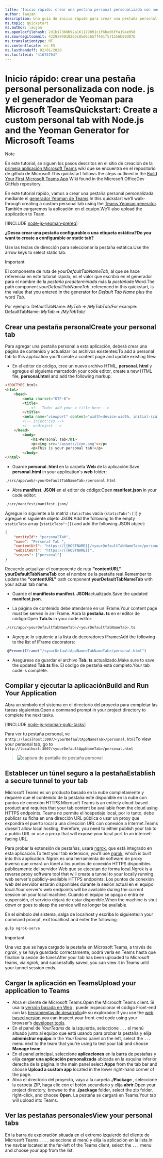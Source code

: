 ```yaml
---
title: 'Inicio rápido: crear una pestaña personal personalizada con node. js y el generador de Yeoman para Microsoft Teams'
author: laujan
description: Una guía de inicio rápido para crear una pestaña personal con el generador de Yeoman para Microsoft Teams.
ms.topic: quickstart
ms.author: laujan
ms.openlocfilehash: 2d1b17360b92a161179091c1f6ba06ffa194e958
ms.sourcegitcommit: 4329a94918263c85d6c65ff401f571556b80307b
ms.translationtype: MT
ms.contentlocale: es-ES
ms.lasthandoff: 02/01/2020
ms.locfileid: "41675704"
---
```

# <a name="quickstart-create-a-custom-personal-tab-with-nodejs-and-the-yeoman-generator-for-microsoft-teams"></a><span data-ttu-id="f5be5-103">Inicio rápido: crear una pestaña personal personalizada con node. js y el generador de Yeoman para Microsoft Teams</span><span class="sxs-lookup"><span data-stu-id="f5be5-103">Quickstart: Create a custom personal tab with Node.js and the Yeoman Generator for Microsoft Teams</span></span>

>[!NOTE]
><span data-ttu-id="f5be5-104">En este tutorial, se siguen los pasos descritos en el sitio de creación de la [primera aplicación Microsoft Teams](https://github.com/OfficeDev/generator-teams/wiki/Build-Your-First-Microsoft-Teams-App) wiki que se encuentra en el repositorio de github de Microsoft.</span><span class="sxs-lookup"><span data-stu-id="f5be5-104">This quickstart follows the steps outlined in the [Build Your First Microsoft Teams App](https://github.com/OfficeDev/generator-teams/wiki/Build-Your-First-Microsoft-Teams-App) Wiki found in the Microsoft OfficeDev GitHub repository.</span></span>

<span data-ttu-id="f5be5-105">En este tutorial rápido, vamos a crear una pestaña personal personalizada mediante el [generador Yeoman de Teams](https://github.com/OfficeDev/generator-teams/wiki/Build-Your-First-Microsoft-Teams-App).</span><span class="sxs-lookup"><span data-stu-id="f5be5-105">In this quickstart we'll walk-through creating a custom personal tab using the [Teams Yeoman generator](https://github.com/OfficeDev/generator-teams/wiki/Build-Your-First-Microsoft-Teams-App).</span></span> <span data-ttu-id="f5be5-106">También cargaremos la aplicación en el equipo.</span><span class="sxs-lookup"><span data-stu-id="f5be5-106">We'll also upload the application to Team.</span></span>

[!INCLUDE [node-js-yeoman-prereq](~/includes/tabs/node-js-yeoman-prereq.md)]

<span data-ttu-id="f5be5-107">**¿Desea crear una pestaña configurable o una etiqueta estática?**</span><span class="sxs-lookup"><span data-stu-id="f5be5-107">**Do you want to create a configurable or static tab?**</span></span>

<span data-ttu-id="f5be5-108">Use las teclas de dirección para seleccionar la pestaña estática.</span><span class="sxs-lookup"><span data-stu-id="f5be5-108">Use the arrow keys to select static tab.</span></span>

>[!IMPORTANT]
><span data-ttu-id="f5be5-109">El componente de ruta de *yourDefaultTabNameTab*, al que se hace referencia en este tutorial rápido, es el valor que escribió en el generador para el nombre de la *pestaña predeterminada* más la *pestaña*de Word.</span><span class="sxs-lookup"><span data-stu-id="f5be5-109">The path component *yourDefaultTabNameTab*, referenced in this quickstart, is the value that you entered in the generator for *Default Tab Name* plus the word *Tab*.</span></span>
>
><span data-ttu-id="f5be5-110">Por ejemplo: DefaultTabName: *MyTab* => */MyTabTab/*</span><span class="sxs-lookup"><span data-stu-id="f5be5-110">For example: DefaultTabName: *MyTab* => */MyTabTab/*</span></span>

## <a name="create-your-personal-tab"></a><span data-ttu-id="f5be5-111">Crear una pestaña personal</span><span class="sxs-lookup"><span data-stu-id="f5be5-111">Create your personal tab</span></span>

<span data-ttu-id="f5be5-112">Para agregar una pestaña personal a esta aplicación, deberá crear una página de contenido y actualizar los archivos existentes:</span><span class="sxs-lookup"><span data-stu-id="f5be5-112">To add a personal tab to this application you'll create a content page and update existing files:</span></span>

- <span data-ttu-id="f5be5-113">En el editor de código, cree un nuevo archivo HTML, **personal. html** y agregue el siguiente marcado:</span><span class="sxs-lookup"><span data-stu-id="f5be5-113">In your code editor, create a new HTML file, **personal.html** and add the following markup:</span></span>

```html
<!DOCTYPE html>
<html>
    <head>
        <meta charset="UTF-8">
        <title>
            <!-- Todo: add your a title here -->
        </title>
        <meta name="viewport" content="width=device-width, initial-scale=1.0">
        <!-- inject:css -->
        <!-- endinject -->
    </head>
        <body>
            <h1>Personal Tab</h1>
            <p><img src="/assets/icon.png"></p>
            <p>This is your personal tab!</p>
        </body>
</html>
```

- <span data-ttu-id="f5be5-114">Guarde **personal. html** en la carpeta **Web** de la aplicación:</span><span class="sxs-lookup"><span data-stu-id="f5be5-114">Save **personal.html** in your application's **web** folder:</span></span>

```bash
./src/app/web/<yourDefaultTabNameTab>/personal.html
```

- <span data-ttu-id="f5be5-115">Abra **manifest. JSON** en el editor de código:</span><span class="sxs-lookup"><span data-stu-id="f5be5-115">Open **manifest.json** in your code editor:</span></span>

```bash
./src/manifest/manifest.json/
```

<span data-ttu-id="f5be5-116">Agregue lo siguiente a la matriz `staticTabs` vacía (`staticTabs":[]`) y agregue el siguiente objeto JSON:</span><span class="sxs-lookup"><span data-stu-id="f5be5-116">Add the following to the empty `staticTabs` array (`staticTabs":[]`) and add the following JSON object:</span></span>

```json
{
    "entityId": "personalTab",
    "name": "Personal Tab ",
    "contentUrl": "https://{{HOSTNAME}}/<yourDefaultTabNameTab>/personal.html",
    "websiteUrl": "https://{{HOSTNAME}}",
    "scopes": ["personal"]
}

```

<span data-ttu-id="f5be5-117">Recuerde actualizar el componente de ruta **"contentURL"** **yourDefaultTabNameTab** con el nombre de la pestaña real.</span><span class="sxs-lookup"><span data-stu-id="f5be5-117">Remember to update the **"contentURL"** path component **yourDefaultTabNameTab** with your actual tab name.</span></span>

- <span data-ttu-id="f5be5-118">Guarde el **manifiesto manifest. JSON**actualizado.</span><span class="sxs-lookup"><span data-stu-id="f5be5-118">Save the updated **manifest.json**.</span></span>

- <span data-ttu-id="f5be5-119">La página de contenido debe atenderse en un IFrame.</span><span class="sxs-lookup"><span data-stu-id="f5be5-119">Your content page must be served in an IFrame.</span></span> <span data-ttu-id="f5be5-120">Abra la **pestaña. ts** en el editor de código:</span><span class="sxs-lookup"><span data-stu-id="f5be5-120">Open **Tab.ts** in your code editor:</span></span>

 ```bash
./src/app/<yourDefaultTabNameTab>/<yourDefaultTabNameTab>.ts
```

- <span data-ttu-id="f5be5-121">Agregue lo siguiente a la lista de decoradores IFrame:</span><span class="sxs-lookup"><span data-stu-id="f5be5-121">Add the following to the list of IFrame decorators:</span></span>

```typescript
 @PreventIframe("/<yourDefaultAppName>TabNameTab>/personal.html")
```

- <span data-ttu-id="f5be5-122">Asegúrese de guardar el archivo **Tab. ts** actualizado.</span><span class="sxs-lookup"><span data-stu-id="f5be5-122">Make sure to save the updated **Tab.ts** file.</span></span> <span data-ttu-id="f5be5-123">El código de pestaña está completo.</span><span class="sxs-lookup"><span data-stu-id="f5be5-123">Your tab code is complete.</span></span>

## <a name="build-and-run-your-application"></a><span data-ttu-id="f5be5-124">Compilar y ejecutar la aplicación</span><span class="sxs-lookup"><span data-stu-id="f5be5-124">Build and Run Your Application</span></span>

<span data-ttu-id="f5be5-125">Abra un símbolo del sistema en el directorio del proyecto para completar las tareas siguientes.</span><span class="sxs-lookup"><span data-stu-id="f5be5-125">Open a command prompt in your project directory to complete the next tasks.</span></span>

[!INCLUDE [node-js-yeoman-gulp-tasks](~/includes/tabs/node-js-yeoman-gulp-tasks.md)]

<span data-ttu-id="f5be5-126">Para ver tu pestaña personal, ve a`http://localhost:3007/<yourDefaultAppNameTab>/personal.html`</span><span class="sxs-lookup"><span data-stu-id="f5be5-126">To view your personal tab, go to `http://localhost:3007/<yourDefaultAppNameTab>/personal.html`</span></span>

>![captura de pantalla de pestaña personal](/microsoftteams/platform/assets/images/tab-images/personalTab.PNG)

## <a name="establish-a-secure-tunnel-to-your-tab"></a><span data-ttu-id="f5be5-128">Establecer un túnel seguro a la pestaña</span><span class="sxs-lookup"><span data-stu-id="f5be5-128">Establish a secure tunnel to your tab</span></span>

<span data-ttu-id="f5be5-129">Microsoft Teams es un producto basado en la nube completamente y requiere que el contenido de la pestaña esté disponible en la nube con puntos de conexión HTTPS.</span><span class="sxs-lookup"><span data-stu-id="f5be5-129">Microsoft Teams is an entirely cloud-based product and requires that your tab content be available from the cloud using HTTPS endpoints.</span></span> <span data-ttu-id="f5be5-130">Teams no permite el hospedaje local, por lo tanto, debe publicar su ficha en una dirección URL pública o usar un proxy que expondrá el puerto local a una dirección URL con conexión a Internet.</span><span class="sxs-lookup"><span data-stu-id="f5be5-130">Teams doesn't allow local hosting, therefore, you need to either publish your tab to a public URL or use a proxy that will expose your local port to an internet-facing URL.</span></span>

<span data-ttu-id="f5be5-131">Para probar la extensión de pestañas, usará [ngrok](https://ngrok.com/docs), que está integrado en esta aplicación.</span><span class="sxs-lookup"><span data-stu-id="f5be5-131">To test your tab extension, you'll use [ngrok](https://ngrok.com/docs), which is built into this application.</span></span> <span data-ttu-id="f5be5-132">Ngrok es una herramienta de software de proxy inverso que creará un túnel a los puntos de conexión HTTPS disponibles públicamente del servidor Web que se ejecutan de forma local.</span><span class="sxs-lookup"><span data-stu-id="f5be5-132">Ngrok is a reverse proxy software tool that will create a tunnel to your locally running web server's publicly-available HTTPS endpoints.</span></span> <span data-ttu-id="f5be5-133">Los puntos de conexión web del servidor estarán disponibles durante la sesión actual en el equipo local.</span><span class="sxs-lookup"><span data-stu-id="f5be5-133">Your server's web endpoints will be available during the current session on your local machine.</span></span> <span data-ttu-id="f5be5-134">Cuando el equipo se apaga o entra en suspensión, el servicio dejará de estar disponible.</span><span class="sxs-lookup"><span data-stu-id="f5be5-134">When the machine is shut down or goes to sleep the service will no longer be available.</span></span>

<span data-ttu-id="f5be5-135">En el símbolo del sistema, salga de localhost y escriba lo siguiente:</span><span class="sxs-lookup"><span data-stu-id="f5be5-135">In your command prompt, exit localhost and enter the following:</span></span>

```bash
gulp ngrok-serve
```

> [!IMPORTANT]
> <span data-ttu-id="f5be5-136">Una vez que se haya cargado la pestaña en Microsoft Teams, a través de *ngrok*, y se haya guardado correctamente, podrá verla en Teams hasta que finalice la sesión de túnel.</span><span class="sxs-lookup"><span data-stu-id="f5be5-136">After your tab has been uploaded to Microsoft teams, via *ngrok*, and successfully saved, you can view it in Teams until your tunnel session ends.</span></span>

## <a name="upload-your-application-to-teams"></a><span data-ttu-id="f5be5-137">Cargar la aplicación en Teams</span><span class="sxs-lookup"><span data-stu-id="f5be5-137">Upload your application to Teams</span></span>

- <span data-ttu-id="f5be5-138">Abra el cliente de Microsoft Teams.</span><span class="sxs-lookup"><span data-stu-id="f5be5-138">Open the Microsoft Teams client.</span></span> <span data-ttu-id="f5be5-139">Si usa la [versión basada en Web](https://teams.microsoft.com) , puede inspeccionar el código Front-end con las [herramientas de desarrollo](~/tabs/how-to/developer-tools.md)de su explorador.</span><span class="sxs-lookup"><span data-stu-id="f5be5-139">If you use the [web based version](https://teams.microsoft.com) you can inspect your front-end code using your browser's [developer tools](~/tabs/how-to/developer-tools.md).</span></span>
- <span data-ttu-id="f5be5-140">En el panel de *YourTeams* de la izquierda, seleccione `...` el menú situado junto al equipo que está usando para probar la pestaña y elija **administrar equipo**.</span><span class="sxs-lookup"><span data-stu-id="f5be5-140">In the *YourTeams* panel on the left, select the `...` menu next to the team that you're using to test your tab and choose **Manage team**.</span></span>
- <span data-ttu-id="f5be5-141">En el panel principal, seleccione **aplicaciones** en la barra de pestañas y elija **cargar una aplicación personalizada** ubicada en la esquina inferior derecha de la página.</span><span class="sxs-lookup"><span data-stu-id="f5be5-141">In the main panel select **Apps** from the tab bar and choose **Upload a custom app** located in the lower right-hand corner of the page.</span></span>
- <span data-ttu-id="f5be5-142">Abra el directorio del proyecto, vaya a la carpeta **./Package** , seleccione la carpeta ZIP, haga clic con el botón secundario y elija **abrir**.</span><span class="sxs-lookup"><span data-stu-id="f5be5-142">Open your project directory, browse to the **./package** folder, select the zip folder, right-click, and choose **Open**.</span></span> <span data-ttu-id="f5be5-143">La pestaña se cargará en Teams.</span><span class="sxs-lookup"><span data-stu-id="f5be5-143">Your tab will upload into Teams.</span></span>

## <a name="view-your-personal-tabs"></a><span data-ttu-id="f5be5-144">Ver las pestañas personales</span><span class="sxs-lookup"><span data-stu-id="f5be5-144">View your personal tabs</span></span>

<span data-ttu-id="f5be5-145">En la barra de exploración situada en el extremo izquierdo del cliente de Microsoft Teams `...` , seleccione el menú y elija la aplicación en la lista.</span><span class="sxs-lookup"><span data-stu-id="f5be5-145">In the navbar located at the far-left of the Teams client, select the `...` menu and choose your app from the list.</span></span>
